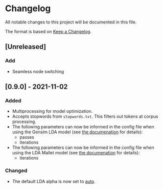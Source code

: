 # Changelog
All notable changes to this project will be documented in this file.

The format is based on [Keep a Changelog](https://keepachangelog.com/en/1.0.0/).

## [Unreleased]
### Add
- Seamless node switching

## [0.9.0] - 2021-11-02
### Added
- Multiprocessing for model optimization.
- Accepts stopwords from `stopwords.txt`. This filters out tokens at corpus processing.
- The following parameters can now be informed in the config file when using the Gensim LDA model (see [the documenation](https://radimrehurek.com/gensim/models/ldamodel.html) for details):
    - passes
    - iterations
- The following parameters can now be informed in the config file when using the LDA Mallet model (see [the documenation](https://radimrehurek.com/gensim_3.8.3/models/wrappers/ldamallet.html) for details):
    - iterations

### Changed
- The default LDA alpha is now set to [auto](https://radimrehurek.com/gensim/models/ldamodel.html).

<!-- ### Removed
- Obsolete conf file -->

